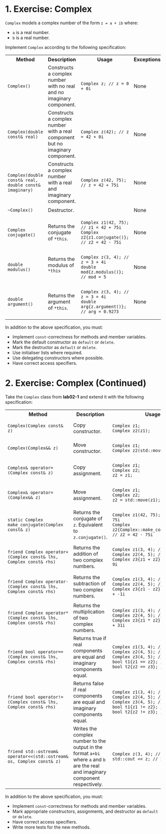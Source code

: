 # 1. Exercise: Complex

`Complex` models a complex number of the form `z = a + ib` where:

- `a` is a real number.
- `b` is a real number.

Implement `Complex` according to the following specification:

<table>
    <tr>
        <th>Method</th>
        <th>Description</th>
        <th>Usage</th>
        <th>Exceptions</th>
    </tr>
    <tr>
        <td><code>Complex()</code></td>
        <td>Constructs a complex number with no real and no imaginary component.</td>
        <td><pre><code>Complex z; // z = 0 + 0i</code></pre></td>
        <td>None</td>
    </tr>
    <tr>
        <td><code>Complex(double const& real)</code></td>
        <td>Constructs a complex number with a real component but no imaginary component.</td>
        <td><pre><code>Complex z(42); // z = 42 + 0i</code></pre></td>
        <td>None</td>
    </tr>
    <tr>
        <td><code>Complex(double const& real, double const& imaginary)</code></td>
        <td>Constructs a complex number with a real and imaginary component.</td>
        <td><pre><code>Complex z(42, 75); // z = 42 + 75i</code></pre></td>
        <td>None</td>
    </tr>
    <tr>
        <td><code>~Complex()</code></td>
        <td>Destructor.</td>
        <td><pre><code></code></pre></td>
        <td>None</td>
    </tr>
    <tr>
        <td><code>Complex conjugate()</code></td>
        <td>Returns the conjugate of <code>*this</code>.</td>
        <td><pre><code>Complex z1(42, 75); // z1 = 42 + 75i
Complex z2{z1.conjugate()}; // z2 = 42 - 75i</code></pre></td>
        <td>None</td>
    </tr>
    <tr>
        <td><code>double modulus()</code></td>
        <td>Returns the modulus of <code>*this</code</td>
        <td><pre><code>Complex z(3, 4); // z = 3 + 4i
double mod{z.modulus()}; // mod = 5</code></pre></td>
        <td>None</td>
    </tr>
    <tr>
        <td><code>double argument()</code></td>
        <td>Returns the argument of <code>*this</code>.</td>
        <td><pre><code>Complex z(3, 4); // z = 3 + 4i
double arg{z.argument()}; // arg = 0.9273</code></pre></td>
        <td>None</td>
    </tr>
</table>

In addition to the above specification, you must:

- Implement `const`-correctness for methods and member variables.
- Mark the default constructor as `default` or `delete`.
- Mark the destructor as `default` or `delete`.
- Use initialiser lists where required.
- Use delegating constructors where possible.
- Have correct access specifiers.

# 2. Exercise: Complex (Continued)

Take the `Complex` class from **lab02-1** and extend it with the following specification:

<table>
    <tr>
        <th>Method</th>
        <th>Description</th>
        <th>Usage</th>
        <th>Exceptions</th>
    </tr>
    <tr>
        <td><code>Complex(Complex const& z)</code></td>
        <td>Copy constructor. </td>
        <td><pre><code>Complex z1;
Complex z2(z1);</code></pre></td>
        <td>None</td>
    </tr>
    <tr>
        <td><code>Complex(Complex&& z)</code></td>
        <td>Move constructor. </td>
        <td><pre><code>Complex z1;
Complex z2(std::move(z1));</code></pre></td>
        <td>None</td>
    </tr>
    <tr>
        <td><code>Complex& operator=(Complex const& z)</code></td>
        <td>Copy assignment. </td>
        <td><pre><code>Complex z1;
Complex z2;
z2 = z1;</code></pre></td>
        <td>None</td>
    </tr>
    <tr>
        <td><code>Complex& operator=(Complex&& z)</code></td>
        <td>Move assignment. </td>
        <td><pre><code>Complex z1;
Complex z2;
z2 = std::move(z1);</code></pre></td>
        <td>None</td>
    </tr>
    <tr>
        <td><code>static Complex make_conjugate(Complex const& z)</code></td>
        <td>Returns the conjugate of <code>z</code>. Equivalent to <code>z.conjugate()</code>.</td>
        <td><pre><code>Complex z1(42, 75); // z1 = 42 + 75i
Complex z2{Complex::make_conjugate(z1)}; // z2 = 42 - 75i</code></pre></td>
        <td>None</td>
    </tr>
    <tr>
        <td><code>friend Complex operator+(Complex const& lhs, Complex const& rhs)</code></td>
        <td>Returns the addition of two complex numbers.</td>
        <td><pre><code>Complex z1(3, 4); // z1 = 3 + 4i
Complex z2(4, 5); // z2 = 4 + 5i
Complex z3{z1 + z2}; // z3 = 7 + 9i</code></pre></td>
        <td>None</td>
    </tr>
    <tr>
        <td><code>friend Complex operator-(Complex const& lhs, Complex const& rhs)</code></td>
        <td>Returns the subtraction of two complex numbers.</td>
        <td><pre><code>Complex z1(3, 4); // z1 = 3 + 4i
Complex z2(4, 5); // z2 = 4 + 5i
Complex z3{z1 - z2}; // z3 = -1 + -1i</code></pre></td>
        <td>None</td>
    </tr>
    <tr>
        <td><code>friend Complex operator*(Complex const& lhs, Complex const& rhs)</code></td>
        <td>Returns the multiplication of two complex numbers.</td>
        <td><pre><code>Complex z1(3, 4); // z1 = 3 + 4i
Complex z2(4, 5); // z2 = 4 + 5i
Complex z3{z1 * z2}; // z3 = -8 + 31i</code></pre></td>
        <td>None</td>
    </tr>
    <tr>
        <td><code>friend bool operator==(Complex const& lhs, Complex const& rhs)</code></td>
        <td>Returns true if real components are equal and imaginary components equal.</td>
        <td><pre><code>Complex z1(3, 4); // z1 = 3 + 4i
Complex z2(4, 5); // z2 = 4 + 5i
Complex z3(4, 5); // z3 = 4 + 5i
bool t1{z1 == z2}; // false
bool t2{z2 == z3}; // true</code></pre></td>
        <td>None</td>
    </tr>
    <tr>
        <td><code>friend bool operator!=(Complex const& lhs, Complex const& rhs)</code></td>
        <td>Returns false if real components are equal and imaginary components equal.</td>
        <td><pre><code>Complex z1(3, 4); // z1 = 3 + 4i
Complex z2(4, 5); // z2 = 4 + 5i
Complex z3(4, 5); // z3 = 4 + 5i
bool t1{z1 != z2}; // true
bool t2{z2 != z3}; // false</code></pre></td>
        <td>None</td>
    </tr>
    <tr>
        <td><code>friend std::ostream& operator<<(std::ostream& os, Complex const& z)</code></td>
        <td>Writes the complex number to the output in the format <code>a+bi</code> where <code>a</code> and <code>b</code> are the real and imaginary component respectively.</td>
        <td><pre><code>Complex z(3, 4); // z = 3 + 4i
std::cout &lt;&lt; z; // 3+4i</code></pre></td>
        <td>None</td>
    </tr>
</table>

In addition to the above specification, you must:

- Implement `const`-correctness for methods and member variables.
- Mark appropriate constructors, assignments, and destructor as `default` or `delete`.
- Have correct access specifiers.
- Write more tests for the new methods.
